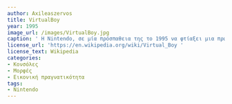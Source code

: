 ```yaml
---
author: Axileaszervos
title: VirtualBoy
year: 1995
image_url: /images/VirtualBoy.jpg
caption: ' Η Nintendo, σε μία πρόσπαθεια της το 1995 να φτίαξει μια πρώιμη έκδοχη της εικονικής πραγματικότητας κυκλοφόρησε to Virtual Boy. Εξαιτίας της κακής της εικόνας και της αποκλειστικής προβολής του κόκκινου χρώματος στα παιχνίδια η κονσόλα απέτυχε εμπορικά και η εταιρία δεν ξανασχολήθηκε με αυτήν την τεχνολογία έως και σήμερα.'
license_url: 'https://en.wikipedia.org/wiki/Virtual_Boy '
license_text: Wikipedia
categories:
- Κονσόλες
- Μορφές
- Εικονική πραγνατικότητα
tags:
- Nintendo
---
```

